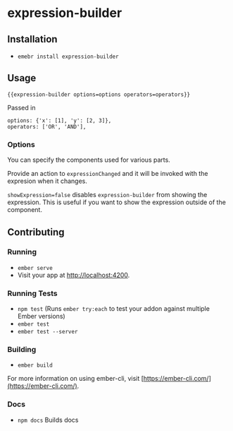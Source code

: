 # expression-builder

## Installation

* `emebr install expression-builder`

## Usage

`{{expression-builder options=options operators=operators}}`

Passed in

```
options: {'x': [1], 'y': [2, 3]},
operators: ['OR', 'AND'],
```

### Options

You can specify the components used for various parts.

Provide an action to `expressionChanged` and it will be invoked with the expresion when it changes.

`showExpression=false` disables `expression-builder` from showing the expression. This is useful if you want to show the expression outside of the component.

## Contributing

### Running

* `ember serve`
* Visit your app at [http://localhost:4200](http://localhost:4200).

### Running Tests

* `npm test` (Runs `ember try:each` to test your addon against multiple Ember versions)
* `ember test`
* `ember test --server`

### Building

* `ember build`

For more information on using ember-cli, visit [https://ember-cli.com/](https://ember-cli.com/).

### Docs

* `npm docs` Builds docs
